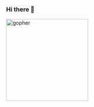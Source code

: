 ### Hi there 👋

<img width="223" alt="gopher" src="https://user-images.githubusercontent.com/69021549/115209543-a85f7200-a138-11eb-8db6-f38f5e13aef2.png">

<!--
**daiki328/daiki328** is a ✨ _special_ ✨ repository because its `README.md` (this file) appears on your GitHub profile.

Here are some ideas to get you started:

- 🔭 I’m currently working on ...
- 🌱 I’m currently learning ...
- 👯 I’m looking to collaborate on ...
- 🤔 I’m looking for help with ...
- 💬 Ask me about ...
- 📫 How to reach me: ...
- 😄 Pronouns: ...
- ⚡ Fun fact: ...
-->
